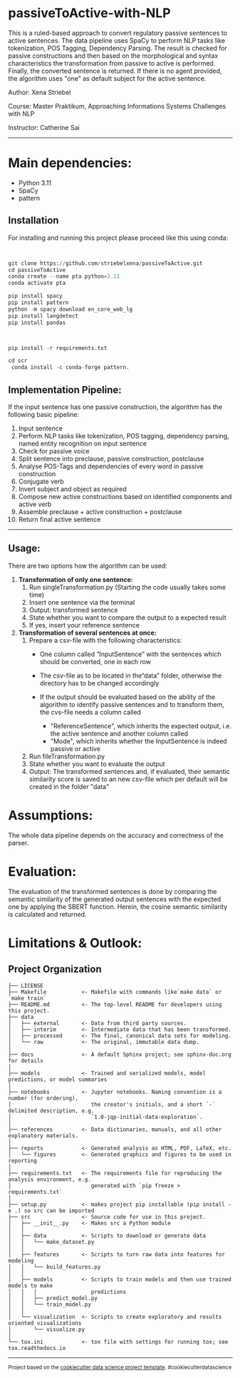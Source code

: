 passiveToActive-with-NLP
========================

This is a ruled-based approach to convert regulatory passive sentences to active sentences. The data pipeline uses SpaCy to perform NLP tasks like tokenization, POS Tagging, Dependency Parsing. The result is checked for passive constructions and then based on the morphological and syntax characteristics the transformation from passive to active is performed. Finally, the converted sentence is returned. If there is no agent provided, the algorithm uses "one" as default subject for the active sentence.

Author: Xena Striebel

Course: Master Praktikum, Approaching Informations Systems Challenges with NLP

Instructor: Catherine Sai

---

# Main dependencies:

- Python 3.11
- SpaCy
- pattern

## **Installation**

For installing and running this project please proceed like this using conda:

```python


git clone https://github.com/striebelxena/passiveToActive.git
cd passiveToActive
conda create --name pta python=3.11
conda activate pta

pip install spacy
pip install pattern
python -m spacy download en_core_web_lg
pip install langdetect
pip install pandas



pip install -r requirements.txt

cd scr
 conda install -c conda-forge pattern.
```

Implementation Pipeline:
------------------------

If the input sentence has one passive construction, the algorithm has the following basic pipeline:

1. Input sentence
2. Perform NLP tasks like tokenization, POS tagging, dependency parsing, named entity recognition on input sentence
3. Check for passive voice
4. Split sentence into preclause, passive construction, postclause
5. Analyse POS-Tags and dependencies of every word in passive construction
6. Conjugate verb
7. Invert subject and object as required
8. Compose new active constructions based on identified components and active verb
9. Assemble preclause + active construction + postclause
10. Return final active sentence

---

Usage:
------

There are two options how the algorithm can be used:

1. **Transformation of only one sentence:**
   1. Run singleTransformation.py (Starting the code usually takes some time)
   2. Insert one sentence via the terminal
   3. Output: transformed sentence
   4. State whether you want to compare the output to a expected result
   5. If yes, insert your reference sentence
2. **Transformation of several sentences at once:**
   1. Prepare a csv-file with the following characteristics:
      * One column called “InputSentence” with
        the sentences which should be converted, one in each row
      * The csv-file as to be located in the“data”
        folder, otherwise the directory has to be changed accordingly
      * If the output should be evaluated based on the ability of the algorithm to identify passive sentences and to transform them, the cvs-file needs a column called

        * "ReferenceSentence", which
          inherits the expected output, i.e. the active sentence and another column called
        * "Mode", which inherits whether the InputSentence is indeed passive or active
   2. Run fileTransformation.py
   3. State whether you want to evaluate the output
   4. Output: The transformed sentences and, if evaluated, their semantic similarity score is saved to an new csv-file which per default will be created in the folder "data"

# Assumptions:

The whole data pipeline depends on the accuracy and correctness of the parser.

# Evaluation:

The evaluation of the transformed sentences is done by comparing the semantic similarity of the generated output sentences with the expected one by applying the SBERT function. Herein, the cosine semantic similarity is calculated and returned.

# Limitations & Outlook:

Project Organization
--------------------

    ├── LICENSE
    ├── Makefile           <- Makefile with commands like`make data` or `make train`
    ├── README.md          <- The top-level README for developers using this project.
    ├── data
    │   ├── external       <- Data from third party sources.
    │   ├── interim        <- Intermediate data that has been transformed.
    │   ├── processed      <- The final, canonical data sets for modeling.
    │   └── raw            <- The original, immutable data dump.
    │
    ├── docs               <- A default Sphinx project; see sphinx-doc.org for details
    │
    ├── models             <- Trained and serialized models, model predictions, or model summaries
    │
    ├── notebooks          <- Jupyter notebooks. Naming convention is a number (for ordering),
    │                         the creator's initials, and a short `-` delimited description, e.g.
    │                         `1.0-jqp-initial-data-exploration`.
    │
    ├── references         <- Data dictionaries, manuals, and all other explanatory materials.
    │
    ├── reports            <- Generated analysis as HTML, PDF, LaTeX, etc.
    │   └── figures        <- Generated graphics and figures to be used in reporting
    │
    ├── requirements.txt   <- The requirements file for reproducing the analysis environment, e.g.
    │                         generated with `pip freeze > requirements.txt`
    │
    ├── setup.py           <- makes project pip installable (pip install -e .) so src can be imported
    ├── src                <- Source code for use in this project.
    │   ├── __init__.py    <- Makes src a Python module
    │   │
    │   ├── data           <- Scripts to download or generate data
    │   │   └── make_dataset.py
    │   │
    │   ├── features       <- Scripts to turn raw data into features for modeling
    │   │   └── build_features.py
    │   │
    │   ├── models         <- Scripts to train models and then use trained models to make
    │   │   │                 predictions
    │   │   ├── predict_model.py
    │   │   └── train_model.py
    │   │
    │   └── visualization  <- Scripts to create exploratory and results oriented visualizations
    │       └── visualize.py
    │
    └── tox.ini            <- tox file with settings for running tox; see tox.readthedocs.io

---

<p><small>Project based on the <a target="_blank" href="https://drivendata.github.io/cookiecutter-data-science/">cookiecutter data science project template</a>. #cookiecutterdatascience</small></p>
